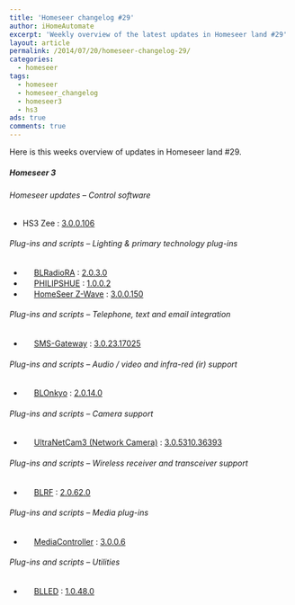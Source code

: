 ```yaml
---
title: 'Homeseer changelog #29'
author: iHomeAutomate
excerpt: 'Weekly overview of the latest updates in Homeseer land #29'
layout: article
permalink: /2014/07/20/homeseer-changelog-29/
categories:
  - homeseer
tags:
  - homeseer
  - homeseer_changelog
  - homeseer3
  - hs3
ads: true
comments: true  
---
```

Here is this weeks overview of updates in Homeseer land #29.

##### Homeseer 3

###### Homeseer updates &#8211; Control software

  * HS3 Zee : [3.0.0.106][1]

###### Plug-ins and scripts &#8211; Lighting & primary technology plug-ins

  * <img src="http://dl.dropbox.com/u/7088674/Homeseer3/BladeLogo.gif" width="16" height="16" /> [BLRadioRA][2] : [2.0.3.0][3]
  * <img src="http://downloads.smartercontrol.net/hs3plugins/hue72.png" width="16" height="16" /> [﻿PHILIPSHUE][4] : [1.0.0.2][5]
  * <img src="http://homeseer.com/updates3/icons/Plug-In.gif" width="16" height="16" /> [HomeSeer Z-Wave][6] : [3.0.0.150][7]

###### Plug-ins and scripts &#8211; Telephone, text and email integration

  * <img src=" http://www.highpeak.co.za/updates3/icons/SMS-Gateway.jpg" width="16" height="16" /> [SMS-Gateway][8] : [3.0.23.17025][9]

###### Plug-ins and scripts &#8211; Audio / video and infra-red (ir) support

  * <img src="http://dl.dropbox.com/u/7088674/Homeseer3/BladeLogo.gif" width="16" height="16" /> [BLOnkyo][10] : [2.0.14.0][11]

###### Plug-ins and scripts &#8211; Camera support 

  * <img src="http://www.automatedhomeonline.com/HomeSeer3/hspi_ultranetcam3.png" width="16" height="16" /> [UltraNetCam3 (Network Camera)][12] : [3.0.5310.36393][13]

###### Plug-ins and scripts &#8211; Wireless receiver and transceiver support

  * <img src="http://dl.dropbox.com/u/7088674/Homeseer3/BladeLogo.gif" width="16" height="16" /> [BLRF][14] : [2.0.62.0][15]

###### Plug-ins and scripts &#8211; Media plug-ins

  * <img src="http://homeseer.com/updates3/icons/dlna.png" width="16" height="16" /> [MediaController][16] : [3.0.0.6][17]

###### Plug-ins and scripts &#8211; Utilities

  * <img src="http://dl.dropbox.com/u/7088674/Homeseer3/BladeLogo.gif" width="16" height="16" /> [BLLED][18] : [1.0.48.0][19]

 [1]: http://www.homeseer.com/updates3/hslinux_zee_3_0_0_106.tar.gz "Download"
 [2]: http://dl.dropbox.com/u/7088674/Homeseer3/BLRadioRA/BLRadioRA.htm
 [3]: http://dl.dropbox.com/u/7088674/Homeseer3/BLRadioRA/BLRadioRA_2-0-3-0.zip "Download"
 [4]: http://downloads.smartercontrol.net/hs3plugins/hue.html
 [5]: http://downloads.smartercontrol.net/hs3plugins/HUE_1-0-0-2.zip "Download"
 [6]: http://homeseer.com/updates3/descriptions/Z-Wave.htm
 [7]: http://homeseer.com/updates3/HSPI_ZWave_3.0.0.150.zip "Download"
 [8]: http://www.highpeak.co.za/updates3/SMS-Gateway_INFO.html
 [9]: http://www.highpeak.co.za/updates3/SMS-Gateway_3.0.23.17025.ZIP "Download"
 [10]: http://dl.dropbox.com/u/7088674/Homeseer3/BLOnkyo/BLOnkyo.htm
 [11]: http://dl.dropbox.com/u/7088674/Homeseer3/BLOnkyo/BLOnkyo_2-0-14-0.zip "Download"
 [12]: http://www.automatedhomeonline.com/HomeSeer3/hspi_ultranetcam3.htm
 [13]: http://www.automatedhomeonline.com/HomeSeer3/HSPI_ULTRANETCAM3_3.0.5310.36393.zip "Download"
 [14]: http://dl.dropbox.com/u/7088674/Homeseer3/BLRF/BLRF.htm
 [15]: http://dl.dropbox.com/u/7088674/Homeseer3/BLRF/BLRF_2-0-62-0.zip "Download"
 [16]: http://board.homeseer.com/showthread.php?t=167644
 [17]: http://homeseer.com/updates3rd3/MediaControllerv3_0_0_6.zip "Download"
 [18]: http://dl.dropbox.com/u/7088674/Homeseer3/BLLED/BLLED.htm
 [19]: http://dl.dropbox.com/u/7088674/Homeseer3/BLLED/BLLED_1-0-48-0.zip "Download"
